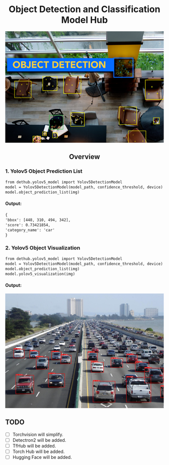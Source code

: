 <div align="center">
<h1>
Object Detection and Classification Model Hub
</h1>
<img src="doc/pytorch.jpg" alt="Yolite" width="700">
</div>


## <div align="center">Overview</div>


### 1. Yolov5 Object Prediction List

```
from dethub.yolov5_model import Yolov5DetectionModel
model = Yolov5DetectionModel(model_path, confidence_threshold, device)
model.object_prediction_list(img) 
```
#### Output:

```
{
'bbox': [448, 310, 494, 342], 
'score': 0.73421854, 
'category_name': 'car'
}
```
### 2. Yolov5 Object Visualization


```
from dethub.yolov5_model import Yolov5DetectionModel
model = Yolov5DetectionModel(model_path, confidence_threshold, device)
model.object_prediction_list(img) 
model.yolov5_visualization(img)
```
#### Output:
<img src="doc/yolov5_prediction.jpg" alt="Yolov5" width="800">

## TODO
- [ ] Torchvision will simplify.
- [ ] Detectron2 will be added.
- [ ] TfHub will be added.
- [ ] Torch Hub will be added.
- [ ] Hugging Face will be added.
